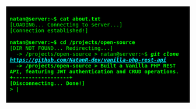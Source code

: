 <pre style="font-family: 'Courier New', monospace; background: #000; color: #0f0; padding: 10px; font-size: larger;">
<code>
<strong>natan@server:~$ cat about.txt</strong>
[LOADING... Connecting to server...] 
[Connection established!]
  
<strong>natan@server:~$ cd /projects/open-source</strong>
[DIR NOT FOUND... Redirecting...] 
  -> /projects/open-source > natan@server:~$ <strong><i>git clone <a href="https://www.amazon.com/Pragmatic-Programmer-Journey-Mastery-Anniversary/dp/0135957052" style="color: #0ff;">https://github.com/NatanR-dev/vanilla-php-rest-api</i><strong/></a>
  -> /projects/open-source > Built a Vanilla PHP REST API, featuring JWT authentication and CRUD operations.
+------------------+
[Disconnecting... Done!]
> |    
</code>
</pre>
